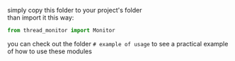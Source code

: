 simply copy this folder to your project's folder  
than import it this way:
```python
from thread_monitor import Monitor
```
you can check out the folder `# example of usage` to see a practical example of how to use these modules